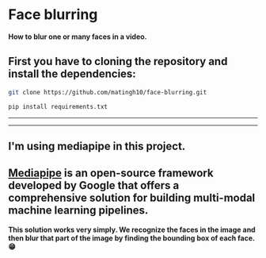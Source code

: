 # Face blurring
**How to blur one or many faces in a video.**
## First you have to cloning the repository and install the dependencies:
```bash
git clone https://github.com/matingh10/face-blurring.git
```
```bash
pip install requirements.txt
```
---
---
## I'm using mediapipe in this project.
**[Mediapipe](https://developers.google.com/mediapipe) is an open-source framework developed by Google that offers a comprehensive solution for building multi-modal machine learning pipelines.**
---
**This solution works very simply. We recognize the faces in the image and then blur that part of the image by finding the bounding box of each face.:grin:**